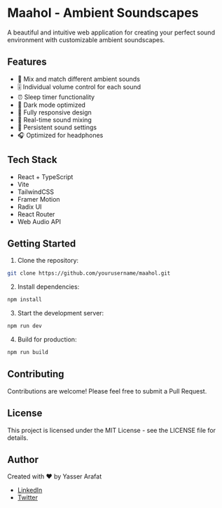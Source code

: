 # Maahol - Ambient Soundscapes

A beautiful and intuitive web application for creating your perfect sound environment with customizable ambient soundscapes.

## Features

- 🎵 Mix and match different ambient sounds
- 🎚️ Individual volume control for each sound
- ⏰ Sleep timer functionality
- 🌙 Dark mode optimized
- 📱 Fully responsive design
- 🔄 Real-time sound mixing
- 💾 Persistent sound settings
- 🎧 Optimized for headphones

## Tech Stack

- React + TypeScript
- Vite
- TailwindCSS
- Framer Motion
- Radix UI
- React Router
- Web Audio API

## Getting Started

1. Clone the repository:

```bash
git clone https://github.com/yourusername/maahol.git
```

2. Install dependencies:

```bash
npm install
```

3. Start the development server:

```bash
npm run dev
```

4. Build for production:

```bash
npm run build
```

## Contributing

Contributions are welcome! Please feel free to submit a Pull Request.

## License

This project is licensed under the MIT License - see the LICENSE file for details.

## Author

Created with ❤️ by Yasser Arafat

- [LinkedIn](https://www.linkedin.com/in/yasserarafat007/)
- [Twitter](https://twitter.com/yasserarafat007)
